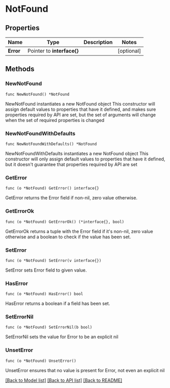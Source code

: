# NotFound

## Properties

Name | Type | Description | Notes
------------ | ------------- | ------------- | -------------
**Error** | Pointer to **interface{}** |  | [optional] 

## Methods

### NewNotFound

`func NewNotFound() *NotFound`

NewNotFound instantiates a new NotFound object
This constructor will assign default values to properties that have it defined,
and makes sure properties required by API are set, but the set of arguments
will change when the set of required properties is changed

### NewNotFoundWithDefaults

`func NewNotFoundWithDefaults() *NotFound`

NewNotFoundWithDefaults instantiates a new NotFound object
This constructor will only assign default values to properties that have it defined,
but it doesn't guarantee that properties required by API are set

### GetError

`func (o *NotFound) GetError() interface{}`

GetError returns the Error field if non-nil, zero value otherwise.

### GetErrorOk

`func (o *NotFound) GetErrorOk() (*interface{}, bool)`

GetErrorOk returns a tuple with the Error field if it's non-nil, zero value otherwise
and a boolean to check if the value has been set.

### SetError

`func (o *NotFound) SetError(v interface{})`

SetError sets Error field to given value.

### HasError

`func (o *NotFound) HasError() bool`

HasError returns a boolean if a field has been set.

### SetErrorNil

`func (o *NotFound) SetErrorNil(b bool)`

 SetErrorNil sets the value for Error to be an explicit nil

### UnsetError
`func (o *NotFound) UnsetError()`

UnsetError ensures that no value is present for Error, not even an explicit nil

[[Back to Model list]](../README.md#documentation-for-models) [[Back to API list]](../README.md#documentation-for-api-endpoints) [[Back to README]](../README.md)


